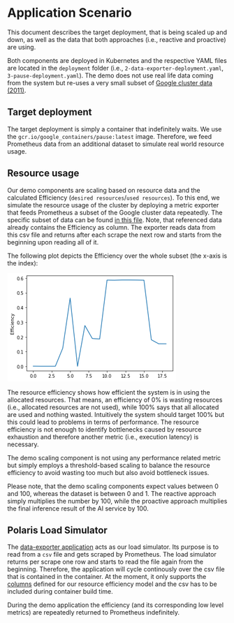# Application Scenario

This document describes the target deployment, that is being scaled up and down, 
as well as the data that both approaches (i.e., reactive and proactive) are using.

Both components are deployed in Kubernetes and the respective YAML files are located in the `deployment` folder (i.e., `2-data-exporter-deployment.yaml`, `3-pause-deployment.yaml`).
The demo does not use real life data coming from the system but re-uses a very small subset of [Google cluster data (2011)](https://research.google/tools/datasets/cluster-workload-traces/).

## Target deployment

The target deployment is simply a container that indefinitely waits.
We use the `gcr.io/google_containers/pause:latest` image.
Therefore, we feed Prometheus data from an additional dataset to simulate real world resource usage.

## Resource usage

Our demo components are scaling based on resource data and the calculated Efficiency (`desired resources`/`used resources`).
To this end, we simulate the resource usage of the cluster by deploying a metric exporter that feeds Prometheus a subset of the Google cluster data repeatedly.
The specific subset of data can be found [in this file](https://github.com/polaris-slo-cloud/polaris/blob/master/python/exporters/csvreader/data/demo.csv).
Note, that referenced data already contains the Efficiency as column.
The exporter reads data from this csv file and returns after each scrape the next row and starts from the beginning upon reading all of it.

The following plot depicts the Efficiency over the whole subset (the x-axis is the index):

![Image depicting the efficiency](figures/efficiency.png)

The resource efficiency shows how efficient the system is in using the allocated resources.
That means, an efficiency of 0% is wasting resources (i.e., allocated resources are not used), while 100% says that all allocated are used and nothing wasted.
Intuitively the system should target 100% but this could lead to problems in terms of performance.
The resource efficiency is not enough to identify bottlenecks caused by resource exhaustion and therefore another metric (i.e., execution latency) is necessary.

The demo scaling component is not using any performance related metric but simply employs a threshold-based scaling to balance the resource efficiency to avoid wasting too much but also avoid bottleneck issues.

Please note, that the demo scaling components expect values between 0 and 100, whereas the dataset is between 0 and 1.
The reactive approach simply multiplies the number by 100, while the proactive approach multiplies the final inference result of the AI service by 100.


## Polaris Load Simulator

The [data-exporter application](https://github.com/polaris-slo-cloud/polaris/tree/master/python/exporters/csvreader/exporter) acts as our load simulator.
Its purpose is to read from a `csv` file and gets scraped by Prometheus.
The load simulator returns per scrape one row and starts to read the file again from the beginning.
Therefore, the application will cycle continously over the csv file that is contained in the container.
At the moment, it only supports the [columns](https://github.com/polaris-slo-cloud/polaris/blob/master/python/exporters/csvreader/exporter/csvreader.py#L114) defined for our resource efficiency model and the csv has to be included during container build time.

During the demo application the efficiency (and its corresponding low level metrics) are repeatedly returned to Prometheus indefinitely.
